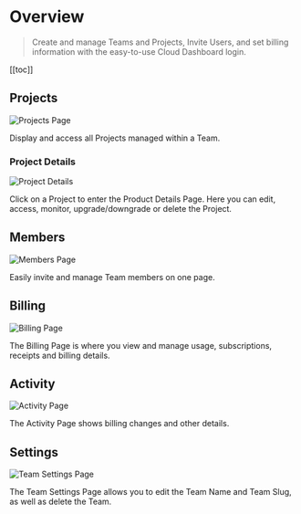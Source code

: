 # Overview

> Create and manage Teams and Projects, Invite Users, and set billing information with the easy-to-use Cloud Dashboard
> login.

[[toc]]

## Projects

![Projects Page](https://cdn.directus.io/docs/v9/cloud/overview/overview-20220225A/projects-page-20220225A.webp)

Display and access all Projects managed within a Team.

### Project Details

![Project Details](https://cdn.directus.io/docs/v9/cloud/overview/overview-20220225A/project-detail-page-20220225A.webp)

Click on a Project to enter the Product Details Page. Here you can edit, access, monitor, upgrade/downgrade or delete
the Project.

## Members

![Members Page](https://cdn.directus.io/docs/v9/cloud/overview/overview-20220225A/members-page-20220225A.webp)

Easily invite and manage Team members on one page.

## Billing

![Billing Page](https://cdn.directus.io/docs/v9/cloud/overview/overview-20220225A/billing-page-20220225A.webp)

The Billing Page is where you view and manage usage, subscriptions, receipts and billing details.

## Activity

![Activity Page](https://cdn.directus.io/docs/v9/cloud/overview/overview-20220225A/activity-page-20220225A.webp)

The Activity Page shows billing changes and other details.

## Settings

![Team Settings Page](https://cdn.directus.io/docs/v9/cloud/overview/overview-20220225A/team-settings-page-20220225A.webp)

The Team Settings Page allows you to edit the Team Name and Team Slug, as well as delete the Team.
